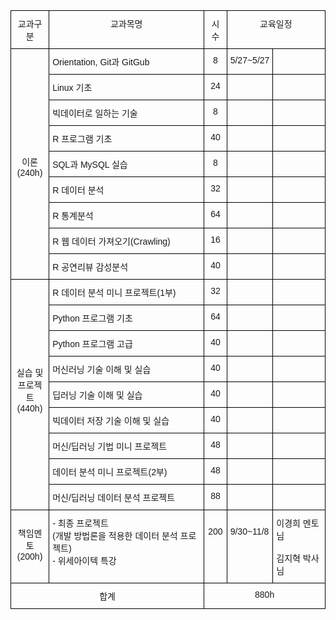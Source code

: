 <style type="text/css">
.tg  {border-collapse:collapse;border-spacing:0;}
.tg td{border-color:black;border-style:solid;border-width:1px;font-family:Arial, sans-serif;font-size:14px;
  overflow:hidden;padding:10px 5px;word-break:normal;}
.tg th{border-color:black;border-style:solid;border-width:1px;font-family:Arial, sans-serif;font-size:14px;
  font-weight:normal;overflow:hidden;padding:10px 5px;word-break:normal;}
.tg .tg-k9ij{font-family:"Lucida Sans Unicode", "Lucida Grande", sans-serif !important;;text-align:center;vertical-align:top}
.tg .tg-td0d{font-family:"Lucida Sans Unicode", "Lucida Grande", sans-serif !important;;text-align:left;vertical-align:top}
</style>
<table class="tg">
<thead>
  <tr>
    <th class="tg-k9ij">교과구분</th>
    <th class="tg-k9ij">교과목명</th>
    <th class="tg-k9ij">시수</th>
    <th class="tg-k9ij" colspan="2">교육일정</th>
  </tr>
</thead>
<tbody>
  <tr>
    <td class="tg-k9ij" rowspan="9"><br><br><br><br><br><br><br><br><br><br>이론<br>(240h)</td>
    <td class="tg-td0d">Orientation, Git과 GitGub</td>
    <td class="tg-k9ij">8</td>
    <td class="tg-td0d">5/27~5/27</td>
    <td class="tg-td0d"></td>
  </tr>
  <tr>
    <td class="tg-td0d">Linux 기초</td>
    <td class="tg-k9ij">24</td>
    <td class="tg-td0d"></td>
    <td class="tg-td0d"></td>
  </tr>
  <tr>
    <td class="tg-td0d">빅데이터로 일하는 기술</td>
    <td class="tg-k9ij">8</td>
    <td class="tg-td0d"></td>
    <td class="tg-td0d"></td>
  </tr>
  <tr>
    <td class="tg-td0d">R 프로그램 기초</td>
    <td class="tg-k9ij">40</td>
    <td class="tg-td0d"></td>
    <td class="tg-td0d"></td>
  </tr>
  <tr>
    <td class="tg-td0d">SQL과 MySQL 실습</td>
    <td class="tg-k9ij">8</td>
    <td class="tg-td0d"></td>
    <td class="tg-td0d"></td>
  </tr>
  <tr>
    <td class="tg-td0d">R 데이터 분석</td>
    <td class="tg-k9ij">32</td>
    <td class="tg-td0d"></td>
    <td class="tg-td0d"></td>
  </tr>
  <tr>
    <td class="tg-td0d">R 통계분석</td>
    <td class="tg-k9ij">64</td>
    <td class="tg-td0d"></td>
    <td class="tg-td0d"></td>
  </tr>
  <tr>
    <td class="tg-td0d">R 웹 데이터 가져오기(Crawling)</td>
    <td class="tg-k9ij">16</td>
    <td class="tg-td0d"></td>
    <td class="tg-td0d"></td>
  </tr>
  <tr>
    <td class="tg-td0d">R 공연리뷰 감성분석</td>
    <td class="tg-k9ij">40</td>
    <td class="tg-td0d"></td>
    <td class="tg-td0d"></td>
  </tr>
  <tr>
    <td class="tg-k9ij" rowspan="9"><br><br><br><br><br><br><br><br>실습 및<br>프로젝트<br>(440h)</td>
    <td class="tg-td0d">R 데이터 분석 미니 프로젝트(1부)</td>
    <td class="tg-k9ij">32</td>
    <td class="tg-td0d"></td>
    <td class="tg-td0d"></td>
  </tr>
  <tr>
    <td class="tg-td0d">Python 프로그램 기초</td>
    <td class="tg-k9ij">64</td>
    <td class="tg-td0d"></td>
    <td class="tg-td0d"></td>
  </tr>
  <tr>
    <td class="tg-td0d">Python 프로그램 고급</td>
    <td class="tg-k9ij">40</td>
    <td class="tg-td0d"></td>
    <td class="tg-td0d"></td>
  </tr>
  <tr>
    <td class="tg-td0d">머신러닝 기술 이해 및 실습</td>
    <td class="tg-k9ij">40</td>
    <td class="tg-td0d"></td>
    <td class="tg-td0d"></td>
  </tr>
  <tr>
    <td class="tg-td0d">딥러닝 기술 이해 및 실습</td>
    <td class="tg-k9ij">40</td>
    <td class="tg-td0d"></td>
    <td class="tg-td0d"></td>
  </tr>
  <tr>
    <td class="tg-td0d">빅데이터 저장 기술 이해 및 실습</td>
    <td class="tg-k9ij">40</td>
    <td class="tg-td0d"></td>
    <td class="tg-td0d"></td>
  </tr>
  <tr>
    <td class="tg-td0d">머신/딥러닝 기법 미니 프로젝트</td>
    <td class="tg-k9ij">48</td>
    <td class="tg-td0d"></td>
    <td class="tg-td0d"></td>
  </tr>
  <tr>
    <td class="tg-td0d">데이터 분석 미니 프로젝트(2부)</td>
    <td class="tg-k9ij">48</td>
    <td class="tg-td0d"></td>
    <td class="tg-td0d"></td>
  </tr>
  <tr>
    <td class="tg-td0d">머신/딥러닝 데이터 분석 프로젝트</td>
    <td class="tg-k9ij">88</td>
    <td class="tg-td0d"></td>
    <td class="tg-td0d"></td>
  </tr>
  <tr>
    <td class="tg-k9ij"><br>책임멘토<br>(200h)</td>
    <td class="tg-td0d">- 최종 프로젝트<br>(개발 방법론을 적용한 데이터 분석 프로젝트)<br>- 위세아이텍 특강</td>
    <td class="tg-k9ij"><br>200</td>
    <td class="tg-td0d"><br>9/30~11/8<br></td>
    <td class="tg-td0d">이경희 멘토님<br><br>김지혁 박사님</td>
  </tr>
  <tr>
    <td class="tg-k9ij" colspan="2">합계</td>
    <td class="tg-k9ij" colspan="3">880h</td>
  </tr>
</tbody>
</table>
